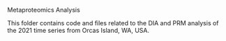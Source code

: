 Metaproteomics Analysis 

This folder contains code and files related to the DIA and PRM analysis of the 2021 time series from Orcas Island, WA, USA. 
